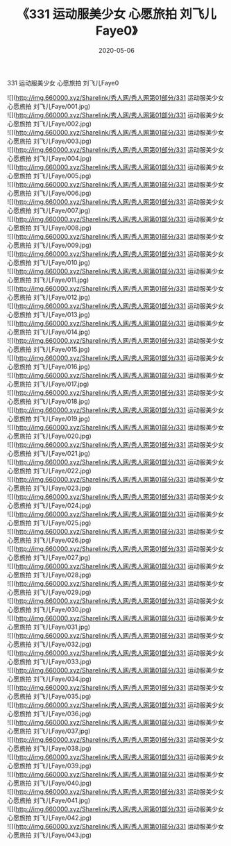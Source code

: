 ﻿---
layout: post
title:  《331 运动服美少女 心愿旅拍 刘飞儿Faye0》
date:   2020-05-06
img: http://img.660000.xyz/Sharelink/秀人网/秀人网第01部分/331 运动服美少女 心愿旅拍 刘飞儿Faye0/000.jpg
categories: [美女, 清纯, 唯美]
---

331 运动服美少女 心愿旅拍 刘飞儿Faye0

  ![](http://img.660000.xyz/Sharelink/秀人网/秀人网第01部分/331 运动服美少女 心愿旅拍 刘飞儿Faye/001.jpg) <br> ![](http://img.660000.xyz/Sharelink/秀人网/秀人网第01部分/331 运动服美少女 心愿旅拍 刘飞儿Faye/002.jpg) <br> ![](http://img.660000.xyz/Sharelink/秀人网/秀人网第01部分/331 运动服美少女 心愿旅拍 刘飞儿Faye/003.jpg) <br> ![](http://img.660000.xyz/Sharelink/秀人网/秀人网第01部分/331 运动服美少女 心愿旅拍 刘飞儿Faye/004.jpg) <br> ![](http://img.660000.xyz/Sharelink/秀人网/秀人网第01部分/331 运动服美少女 心愿旅拍 刘飞儿Faye/005.jpg) <br> ![](http://img.660000.xyz/Sharelink/秀人网/秀人网第01部分/331 运动服美少女 心愿旅拍 刘飞儿Faye/006.jpg) <br> ![](http://img.660000.xyz/Sharelink/秀人网/秀人网第01部分/331 运动服美少女 心愿旅拍 刘飞儿Faye/007.jpg) <br> ![](http://img.660000.xyz/Sharelink/秀人网/秀人网第01部分/331 运动服美少女 心愿旅拍 刘飞儿Faye/008.jpg) <br> ![](http://img.660000.xyz/Sharelink/秀人网/秀人网第01部分/331 运动服美少女 心愿旅拍 刘飞儿Faye/009.jpg) <br> ![](http://img.660000.xyz/Sharelink/秀人网/秀人网第01部分/331 运动服美少女 心愿旅拍 刘飞儿Faye/010.jpg) <br> ![](http://img.660000.xyz/Sharelink/秀人网/秀人网第01部分/331 运动服美少女 心愿旅拍 刘飞儿Faye/011.jpg) <br> ![](http://img.660000.xyz/Sharelink/秀人网/秀人网第01部分/331 运动服美少女 心愿旅拍 刘飞儿Faye/012.jpg) <br> ![](http://img.660000.xyz/Sharelink/秀人网/秀人网第01部分/331 运动服美少女 心愿旅拍 刘飞儿Faye/013.jpg) <br> ![](http://img.660000.xyz/Sharelink/秀人网/秀人网第01部分/331 运动服美少女 心愿旅拍 刘飞儿Faye/014.jpg) <br> ![](http://img.660000.xyz/Sharelink/秀人网/秀人网第01部分/331 运动服美少女 心愿旅拍 刘飞儿Faye/015.jpg) <br> ![](http://img.660000.xyz/Sharelink/秀人网/秀人网第01部分/331 运动服美少女 心愿旅拍 刘飞儿Faye/016.jpg) <br> ![](http://img.660000.xyz/Sharelink/秀人网/秀人网第01部分/331 运动服美少女 心愿旅拍 刘飞儿Faye/017.jpg) <br> ![](http://img.660000.xyz/Sharelink/秀人网/秀人网第01部分/331 运动服美少女 心愿旅拍 刘飞儿Faye/018.jpg) <br> ![](http://img.660000.xyz/Sharelink/秀人网/秀人网第01部分/331 运动服美少女 心愿旅拍 刘飞儿Faye/019.jpg) <br> ![](http://img.660000.xyz/Sharelink/秀人网/秀人网第01部分/331 运动服美少女 心愿旅拍 刘飞儿Faye/020.jpg) <br> ![](http://img.660000.xyz/Sharelink/秀人网/秀人网第01部分/331 运动服美少女 心愿旅拍 刘飞儿Faye/021.jpg) <br> ![](http://img.660000.xyz/Sharelink/秀人网/秀人网第01部分/331 运动服美少女 心愿旅拍 刘飞儿Faye/022.jpg) <br> ![](http://img.660000.xyz/Sharelink/秀人网/秀人网第01部分/331 运动服美少女 心愿旅拍 刘飞儿Faye/023.jpg) <br> ![](http://img.660000.xyz/Sharelink/秀人网/秀人网第01部分/331 运动服美少女 心愿旅拍 刘飞儿Faye/024.jpg) <br> ![](http://img.660000.xyz/Sharelink/秀人网/秀人网第01部分/331 运动服美少女 心愿旅拍 刘飞儿Faye/025.jpg) <br> ![](http://img.660000.xyz/Sharelink/秀人网/秀人网第01部分/331 运动服美少女 心愿旅拍 刘飞儿Faye/026.jpg) <br> ![](http://img.660000.xyz/Sharelink/秀人网/秀人网第01部分/331 运动服美少女 心愿旅拍 刘飞儿Faye/027.jpg) <br> ![](http://img.660000.xyz/Sharelink/秀人网/秀人网第01部分/331 运动服美少女 心愿旅拍 刘飞儿Faye/028.jpg) <br> ![](http://img.660000.xyz/Sharelink/秀人网/秀人网第01部分/331 运动服美少女 心愿旅拍 刘飞儿Faye/029.jpg) <br> ![](http://img.660000.xyz/Sharelink/秀人网/秀人网第01部分/331 运动服美少女 心愿旅拍 刘飞儿Faye/030.jpg) <br> ![](http://img.660000.xyz/Sharelink/秀人网/秀人网第01部分/331 运动服美少女 心愿旅拍 刘飞儿Faye/031.jpg) <br> ![](http://img.660000.xyz/Sharelink/秀人网/秀人网第01部分/331 运动服美少女 心愿旅拍 刘飞儿Faye/032.jpg) <br> ![](http://img.660000.xyz/Sharelink/秀人网/秀人网第01部分/331 运动服美少女 心愿旅拍 刘飞儿Faye/033.jpg) <br> ![](http://img.660000.xyz/Sharelink/秀人网/秀人网第01部分/331 运动服美少女 心愿旅拍 刘飞儿Faye/034.jpg) <br> ![](http://img.660000.xyz/Sharelink/秀人网/秀人网第01部分/331 运动服美少女 心愿旅拍 刘飞儿Faye/035.jpg) <br> ![](http://img.660000.xyz/Sharelink/秀人网/秀人网第01部分/331 运动服美少女 心愿旅拍 刘飞儿Faye/036.jpg) <br> ![](http://img.660000.xyz/Sharelink/秀人网/秀人网第01部分/331 运动服美少女 心愿旅拍 刘飞儿Faye/037.jpg) <br> ![](http://img.660000.xyz/Sharelink/秀人网/秀人网第01部分/331 运动服美少女 心愿旅拍 刘飞儿Faye/038.jpg) <br> ![](http://img.660000.xyz/Sharelink/秀人网/秀人网第01部分/331 运动服美少女 心愿旅拍 刘飞儿Faye/039.jpg) <br> ![](http://img.660000.xyz/Sharelink/秀人网/秀人网第01部分/331 运动服美少女 心愿旅拍 刘飞儿Faye/040.jpg) <br> ![](http://img.660000.xyz/Sharelink/秀人网/秀人网第01部分/331 运动服美少女 心愿旅拍 刘飞儿Faye/041.jpg) <br> ![](http://img.660000.xyz/Sharelink/秀人网/秀人网第01部分/331 运动服美少女 心愿旅拍 刘飞儿Faye/042.jpg) <br> ![](http://img.660000.xyz/Sharelink/秀人网/秀人网第01部分/331 运动服美少女 心愿旅拍 刘飞儿Faye/043.jpg) <br>